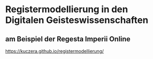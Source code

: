 # Registermodellierung in den Digitalen Geisteswissenschaften
## am Beispiel der Regesta Imperii Online


https://kuczera.github.io/registermodellierung/
